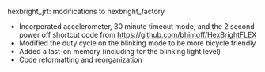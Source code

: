 hexbright_jrt: modifications to hexbright_factory

* Incorporated accelerometer, 30 minute timeout mode, and the 2 second power off shortcut code from https://github.com/bhimoff/HexBrightFLEX
* Modified the duty cycle on the blinking mode to be more bicycle friendly
* Added a last-on memory (including for the blinking light level)
* Code reformatting and reorganization

